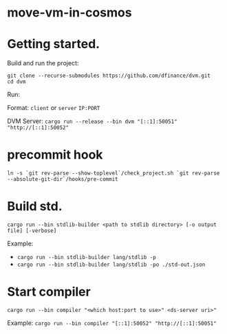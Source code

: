 # move-vm-in-cosmos

# Getting started.

Build and run the project:
```
git clone --recurse-submodules https://github.com/dfinance/dvm.git
cd dvm
```

Run:

Format: `client` or `server` `IP:PORT`

DVM Server: `cargo run --release --bin dvm "[::1]:50051" "http://[::1]:50052"`


# precommit hook

```shell script
ln -s `git rev-parse --show-toplevel`/check_project.sh `git rev-parse --absolute-git-dir`/hooks/pre-commit
```

# Build std.
`cargo run --bin stdlib-builder <path to stdlib directory> [-o output file] [-verbose]`

Example:
- `cargo run --bin stdlib-builder lang/stdlib -p`
- `cargo run --bin stdlib-builder lang/stdlib -po ./std-out.json`

# Start compiler

`cargo run --bin compiler "<which host:port to use>" <ds-server uri>"`

Example: `cargo run --bin compiler "[::1]:50052" "http://[::1]:50051"`
